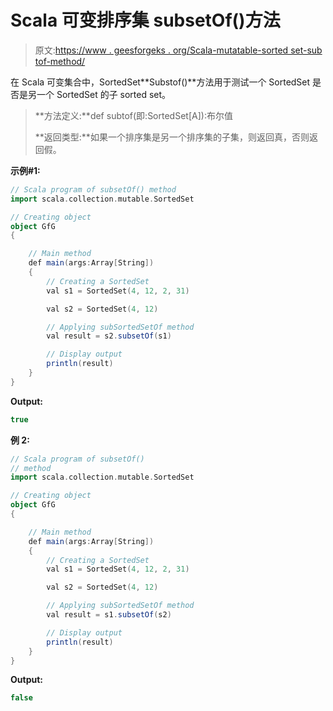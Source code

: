 # Scala 可变排序集 subsetOf()方法

> 原文:[https://www . geesforgeks . org/Scala-mutatable-sorted set-sub tof-method/](https://www.geeksforgeeks.org/scala-mutable-sortedset-subsetof-method/)

在 Scala 可变集合中，SortedSet**Substof()**方法用于测试一个 SortedSet 是否是另一个 SortedSet 的子 sorted set。

> **方法定义:**def subtof(即:SortedSet[A]):布尔值
> 
> **返回类型:**如果一个排序集是另一个排序集的子集，则返回真，否则返回假。

**示例#1:**

```scala
// Scala program of subsetOf() method 
import scala.collection.mutable.SortedSet 

// Creating object 
object GfG 
{ 

    // Main method 
    def main(args:Array[String]) 
    { 
        // Creating a SortedSet 
        val s1 = SortedSet(4, 12, 2, 31) 

        val s2 = SortedSet(4, 12)

        // Applying subSortedSetOf method 
        val result = s2.subsetOf(s1)

        // Display output
        println(result)
    } 
} 
```

**Output:**

```scala
true

```

**例 2:**

```scala
// Scala program of subsetOf() 
// method 
import scala.collection.mutable.SortedSet 

// Creating object 
object GfG 
{ 

    // Main method 
    def main(args:Array[String]) 
    { 
        // Creating a SortedSet 
        val s1 = SortedSet(4, 12, 2, 31) 

        val s2 = SortedSet(4, 12)

        // Applying subSortedSetOf method 
        val result = s1.subsetOf(s2)

        // Display output
        println(result)
    } 
} 
```

**Output:**

```scala
false

```